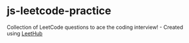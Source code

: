 # js-leetcode-practice
Collection of LeetCode questions to ace the coding interview! - Created using [LeetHub](https://github.com/QasimWani/LeetHub)
